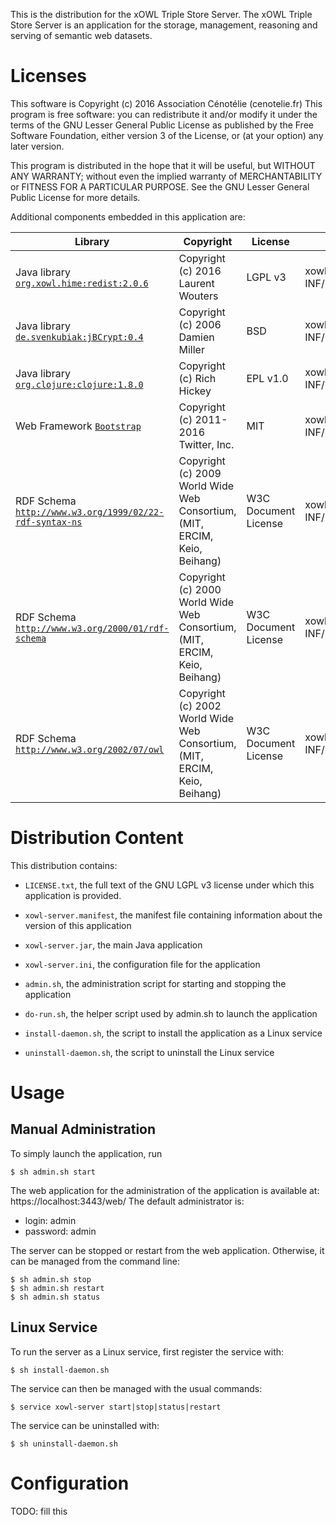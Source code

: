 This is the distribution for the xOWL Triple Store Server.
The xOWL Triple Store Server is an application for the storage, management, reasoning and serving of semantic web datasets.



# Licenses

This software is Copyright (c) 2016 Association Cénotélie (cenotelie.fr)
This program is free software: you can redistribute it and/or modify
it under the terms of the GNU Lesser General Public License as
published by the Free Software Foundation, either version 3
of the License, or (at your option) any later version.

This program is distributed in the hope that it will be useful,
but WITHOUT ANY WARRANTY; without even the implied warranty of
MERCHANTABILITY or FITNESS FOR A PARTICULAR PURPOSE.  See the
GNU Lesser General Public License for more details.

Additional components embedded in this application are:

| Library | Copyright | License | Full text |
|----|----|----|----|
| Java library [`org.xowl.hime:redist:2.0.6`](https://bitbucket.org/laurentw/hime) | Copyright (c) 2016 Laurent Wouters | LGPL v3 | xowl-server.jar$META-INF/licenses/org.xowl.hime.redist |
| Java library [`de.svenkubiak:jBCrypt:0.4`](http://www.mindrot.org/projects/jBCrypt/) | Copyright (c) 2006 Damien Miller | BSD  | xowl-server.jar$META-INF/licenses/de.svenkubiak.jBCrypt |
| Java library [`org.clojure:clojure:1.8.0`](http://clojure.org) | Copyright (c) Rich Hickey | EPL v1.0 | xowl-server.jar$META-INF/licenses/org.clojure.clojure |
| Web Framework [`Bootstrap`](http://getbootstrap.com/) | Copyright (c) 2011-2016 Twitter, Inc. | MIT | xowl-server.jar$META-INF/licenses/bootstrap |
| RDF Schema [`http://www.w3.org/1999/02/22-rdf-syntax-ns`](http://www.w3.org/1999/02/22-rdf-syntax-ns) | Copyright (c) 2009 World Wide Web Consortium, (MIT, ERCIM, Keio, Beihang) | W3C Document License | xowl-server.jar$META-INF/licenses/org.w3c.www.schemas |
| RDF Schema [`http://www.w3.org/2000/01/rdf-schema`](http://www.w3.org/2000/01/rdf-schema) | Copyright (c) 2000 World Wide Web Consortium, (MIT, ERCIM, Keio, Beihang) | W3C Document License | xowl-server.jar$META-INF/licenses/org.w3c.www.schemas |
| RDF Schema [`http://www.w3.org/2002/07/owl`](http://www.w3.org/2002/07/owl) | Copyright (c) 2002 World Wide Web Consortium, (MIT, ERCIM, Keio, Beihang) | W3C Document License | xowl-server.jar$META-INF/licenses/org.w3c.www.schemas |



# Distribution Content

This distribution contains:

* `LICENSE.txt`, the full text of the GNU LGPL v3 license under which this application is provided.
* `xowl-server.manifest`, the manifest file containing information about the version of this application
* `xowl-server.jar`, the main Java application
* `xowl-server.ini`, the configuration file for the application

* `admin.sh`, the administration script for starting and stopping the application
* `do-run.sh`, the helper script used by admin.sh to launch the application
* `install-daemon.sh`, the script to install the application as a Linux service
* `uninstall-daemon.sh`, the script to uninstall the Linux service



# Usage

## Manual Administration

To simply launch the application, run

```
$ sh admin.sh start
```

The web application for the administration of the application is available at: https://localhost:3443/web/
The default administrator is:
* login: admin
* password: admin

The server can be stopped or restart from the web application.
Otherwise, it can be managed from the command line:
```
$ sh admin.sh stop
$ sh admin.sh restart
$ sh admin.sh status
```

## Linux Service

To run the server as a Linux service, first register the service with:

```
$ sh install-daemon.sh
```

The service can then be managed with the usual commands:

```
$ service xowl-server start|stop|status|restart
```

The service can be uninstalled with:

```
$ sh uninstall-daemon.sh
```



# Configuration

TODO: fill this